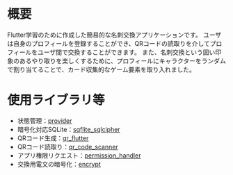 # 概要
Flutter学習のために作成した簡易的な名刺交換アプリケーションです。
ユーザは自身のプロフィールを登録することができ、QRコードの読取りを介してプロフィールをユーザ間で交換することができます。
また、名刺交換という固い印象のあるやり取りを楽しくするために、プロフィールにキャラクターをランダムで割り当てることで、カード収集的なゲーム要素を取り入れました。

# 使用ライブラリ等
- 状態管理：[provider](https://pub.dev/packages/provider)
- 暗号化対応SQLite：[sqflite_sqlcipher](https://pub.dev/packages/sqflite_sqlcipher)
- QRコード生成：[qr_flutter](https://pub.dev/packages/qr_flutter)
- QRコード読取り：[qr_code_scanner](https://pub.dev/packages/qr_code_scanner)
- アプリ権限リクエスト：[permission_handler](https://pub.dev/packages/permission_handler)
- 交換用電文の暗号化：[encrypt](https://pub.dev/packages/encrypt)
